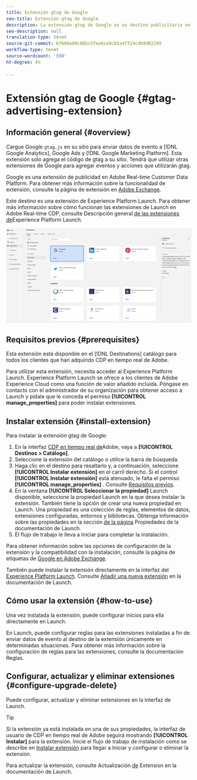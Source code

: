 ```yaml
---
title: Extensión gtag de Google
seo-title: Extensión gtag de Google
description: La extensión gtag de Google es un destino publicitario en Adobe Real-time Customer Data Platform. Para obtener más información sobre la funcionalidad de extensión, consulte la página de extensión en Adobe Exchange.
seo-description: null
translation-type: tm+mt
source-git-commit: 6f680a60c88bc5fee6ce9cb5a4f314c4b9d02249
workflow-type: tm+mt
source-wordcount: '550'
ht-degree: 4%

---
```



# Extensión gtag de Google {#gtag-advertising-extension}

## Información general {#overview}

Cargue Google `gtag.js` en su sitio para enviar datos de evento a [!DNL Google Analytics], Google Ads y [!DNL Google Marketing Platform]. Esta extensión solo agrega el código de gtag a su sitio. Tendrá que utilizar otras extensiones de Google para agregar eventos y acciones que utilizarán gtag.

Google es una extensión de publicidad en Adobe Real-time Customer Data Platform. Para obtener más información sobre la funcionalidad de extensión, consulte la página de extensión en [Adobe Exchange](https://exchange.adobe.com/experiencecloud.details.102805.google-gtag.html).

Este destino es una extensión de Experience Platform Launch. Para obtener más información sobre cómo funcionan las extensiones de Launch en Adobe Real-time CDP, consulte Descripción general [de las extensiones de](/help/rtcdp/destinations/experience-platform-launch-extensions.md)Experience Platform Launch.

![Extensión gtag de Google](/help/rtcdp/destinations/assets/gtag-advertising-extension.png)

## Requisitos previos {#prerequisites}

Esta extensión está disponible en el [!DNL Destinations] catálogo para todos los clientes que han adquirido CDP en tiempo real de Adobe.

Para utilizar esta extensión, necesita acceder al Experience Platform Launch. Experience Platform Launch se ofrece a los clientes de Adobe Experience Cloud como una función de valor añadido incluida. Póngase en contacto con el administrador de su organización para obtener acceso a Launch y pídale que le conceda el permiso **[!UICONTROL manage_properties]** para poder instalar extensiones.

## Instalar extensión {#install-extension}

Para instalar la extensión gtag de Google:

1. En la interfaz [CDP en tiempo real de](http://platform.adobe.com/)Adobe, vaya a **[!UICONTROL Destinos > Catálogo]**.
2. Seleccione la extensión del catálogo o utilice la barra de búsqueda.
3. Haga clic en el destino para resaltarlo y, a continuación, seleccione **[!UICONTROL Instalar extensión]** en el carril derecho. Si el control **[!UICONTROL Instalar extensión]** está atenuado, le falta el permiso **[!UICONTROL manage_properties]** . Consulte [Requisitos previos](#prerequisites).
4. En la ventana **[!UICONTROL Seleccionar la propiedad]** Launch disponible, seleccione la propiedad Launch en la que desea instalar la extensión. También tiene la opción de crear una nueva propiedad en Launch. Una propiedad es una colección de reglas, elementos de datos, extensiones configuradas, entornos y bibliotecas. Obtenga información sobre las propiedades en la sección [de la página](https://docs.adobe.com/content/help/en/launch/using/reference/admin/companies-and-properties.html#properties-page) Propiedades de la documentación de Launch.
5. El flujo de trabajo le lleva a Iniciar para completar la instalación.

Para obtener información sobre las opciones de configuración de la extensión y la compatibilidad con la instalación, consulte la página de etiquetas de [Google en Adobe Exchange](https://exchange.adobe.com/experiencecloud.details.102805.google-gtag.html).

También puede instalar la extensión directamente en la interfaz del [Experience Platform Launch](https://launch.adobe.com/). Consulte [Añadir una nueva extensión](https://docs.adobe.com/content/help/en/launch/using/reference/manage-resources/extensions/overview.html#add-a-new-extension) en la documentación de Launch.


## Cómo usar la extensión {#how-to-use}

Una vez instalada la extensión, puede configurar inicios para ella directamente en Launch.

En Launch, puede configurar reglas para las extensiones instaladas a fin de enviar datos de evento al destino de la extensión únicamente en determinadas situaciones. Para obtener más información sobre la configuración de reglas para las extensiones, consulte la documentación [](https://docs.adobe.com/help/es-ES/launch/using/reference/manage-resources/rules.html)Reglas.

## Configurar, actualizar y eliminar extensiones {#configure-upgrade-delete}

Puede configurar, actualizar y eliminar extensiones en la interfaz de Launch.

>[!TIP]
>
>Si la extensión ya está instalada en una de sus propiedades, la interfaz de usuario de CDP en tiempo real de Adobe seguirá mostrando **[!UICONTROL Instalar]** para la extensión. Inicie el flujo de trabajo de instalación como se describe en [Instalar extensión](#install-extension) para llegar a Iniciar y configurar o eliminar la extensión.

Para actualizar la extensión, consulte Actualización [de](https://docs.adobe.com/content/help/en/launch/using/reference/manage-resources/extensions/extension-upgrade.html) Extension en la documentación de Launch.
